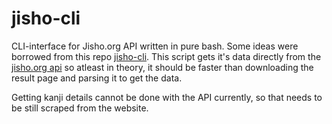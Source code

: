 # jisho-cli
CLI-interface for Jisho.org API written in pure bash. Some ideas were borrowed from this repo [jisho-cli](https://github.com/brunnerh/jisho-cli). This script gets it's data directly from the [jisho.org api](https://jisho.org/forum/54fefc1f6e73340b1f160000-is-there-any-kind-of-search-api) so atleast in theory, it should be faster than downloading the result page and parsing it to get the data.

Getting kanji details cannot be done with the API currently, so that needs to be still scraped from the website.
